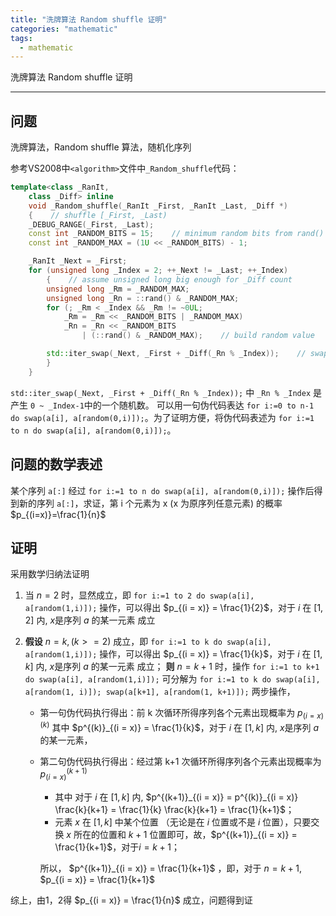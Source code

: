 ```yaml
---
title: "洗牌算法 Random shuffle 证明"
categories: "mathematic"
tags: 
  - mathematic
---
```


洗牌算法 Random shuffle 证明

---

## 问题

洗牌算法，Random shuffle 算法，随机化序列

参考VS2008中`<algorithm>`文件中`_Random_shuffle`代码：

```cpp
template<class _RanIt,
    class _Diff> inline
    void _Random_shuffle(_RanIt _First, _RanIt _Last, _Diff *)
    {    // shuffle [_First, _Last)
    _DEBUG_RANGE(_First, _Last);
    const int _RANDOM_BITS = 15;    // minimum random bits from rand()
    const int _RANDOM_MAX = (1U << _RANDOM_BITS) - 1;

    _RanIt _Next = _First;
    for (unsigned long _Index = 2; ++_Next != _Last; ++_Index)
        {    // assume unsigned long big enough for _Diff count
        unsigned long _Rm = _RANDOM_MAX;
        unsigned long _Rn = ::rand() & _RANDOM_MAX;
        for (; _Rm < _Index && _Rm != ~0UL;
            _Rm = _Rm << _RANDOM_BITS | _RANDOM_MAX)
            _Rn = _Rn << _RANDOM_BITS
                | (::rand() & _RANDOM_MAX);    // build random value

        std::iter_swap(_Next, _First + _Diff(_Rn % _Index));    // swap a pair
        }
    }
```

`std::iter_swap(_Next, _First + _Diff(_Rn % _Index));` 中 `_Rn % _Index` 是产生 `0 ~ _Index-1`中的一个随机数。
可以用一句伪代码表达 `for i:=0 to n-1 do swap(a[i], a[random(0,i)]);`。为了证明方便，将伪代码表述为 `for i:=1 to n do swap(a[i], a[random(0,i)]);`。

## 问题的数学表述

某个序列 `a[:]` 经过  `for i:=1 to n do swap(a[i], a[random(0,i)]);` 操作后得到新的序列 `a[:]`，求证，第 i 个元素为 x (x 为原序列任意元素) 的概率 $p_{(i=x)}=\frac{1}{n}$

## 证明

采用数学归纳法证明

1. 当 $n = 2$ 时，显然成立，即 `for i:=1 to 2 do swap(a[i], a[random(1,i)]);` 操作，可以得出 $p_{(i = x)} = \frac{1}{2}$，对于 $i$ 在 $[1, 2]$ 内, $x$是序列 $a$ 的某一元素 成立
2. **假设** $n = k, (k >= 2)$ 成立，即 `for i:=1 to k do swap(a[i], a[random(1,i)]);` 操作，可以得出 $p_{(i = x)} = \frac{1}{k}$，对于 $i$ 在 $[1, k]$ 内, $x$是序列 $a$ 的某一元素 成立；
   **则** $n = k + 1$ 时，操作 `for i:=1 to k+1 do swap(a[i], a[random(1,i)]);`
   可分解为 `for i:=1 to k do swap(a[i], a[random(1, i)]); swap(a[k+1], a[random(1, k+1)]);` 两步操作，

    * 第一句伪代码执行得出：前 k 次循环所得序列各个元素出现概率为 $p^{(k)}_{(i = x)}$
      其中 $p^{(k)}_{(i = x)} = \frac{1}{k}$，对于 $i$ 在 $[1, k]$ 内, $x$是序列 $a$ 的某一元素，
    * 第二句伪代码执行得出：经过第 k+1 次循环所得序列各个元素出现概率为 $p^{(k+1)}_{(i = x)}$

      * 其中 对于 $i$ 在 $[1, k]$ 内, $p^{(k+1)}_{(i = x)} = p^{(k)}_{(i = x)} \frac{k}{k+1} = \frac{1}{k} \frac{k}{k+1} = \frac{1}{k+1}$；
      * 元素 $x$ 在 $[1, k]$ 中某个位置 （无论是在 $i$ 位置或不是 $i$ 位置），只要交换 $x$ 所在的位置和 $k+1$ 位置即可，故，$p^{(k+1)}_{(i = x)} = \frac{1}{k+1}$，对于$i = k+1$；

      所以， $p^{(k+1)}_{(i = x)} = \frac{1}{k+1}$ ，即，对于 $n = k + 1$, $p_{(i = x)} = \frac{1}{k+1}$

综上，由1，2得 $p_{(i = x)} = \frac{1}{n}$ 成立，问题得到证
